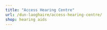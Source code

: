 ```yaml
---
title: "Access Hearing Centre"
url: /dun-laoghaire/access-hearing-centre/
shop: hearing aids
---
```

